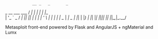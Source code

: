                 __ _   _       _     
 _ __ ___  ___ / _| | | |_   _| |__  
| '_ ` _ \/ __| |_| |_| | | | | '_ \ 
| | | | | \__ |  _|  _  | |_| | |_) |
|_| |_| |_|___|_| |_| |_|\__,_|_.__/ 

Metasploit front-end powered by Flask and AngularJS + ngMaterial and Lumx
